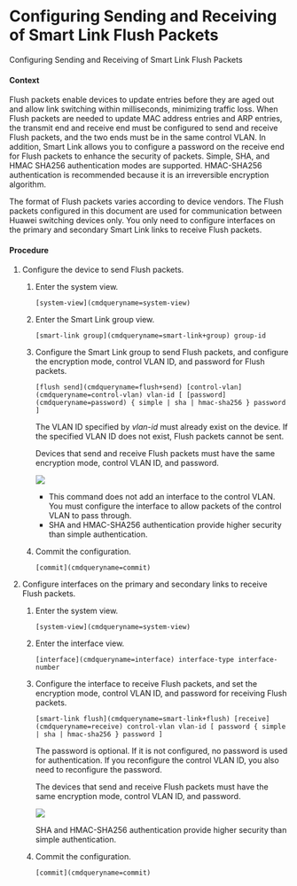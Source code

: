 Configuring Sending and Receiving of Smart Link Flush Packets
=============================================================

Configuring Sending and Receiving of Smart Link Flush Packets

#### Context

Flush packets enable devices to update entries before they are aged out and allow link switching within milliseconds, minimizing traffic loss. When Flush packets are needed to update MAC address entries and ARP entries, the transmit end and receive end must be configured to send and receive Flush packets, and the two ends must be in the same control VLAN. In addition, Smart Link allows you to configure a password on the receive end for Flush packets to enhance the security of packets. Simple, SHA, and HMAC SHA256 authentication modes are supported. HMAC-SHA256 authentication is recommended because it is an irreversible encryption algorithm.

The format of Flush packets varies according to device vendors. The Flush packets configured in this document are used for communication between Huawei switching devices only. You only need to configure interfaces on the primary and secondary Smart Link links to receive Flush packets.


#### Procedure

1. Configure the device to send Flush packets.
   1. Enter the system view.
      
      
      ```
      [system-view](cmdqueryname=system-view)
      ```
   2. Enter the Smart Link group view.
      
      
      ```
      [smart-link group](cmdqueryname=smart-link+group) group-id
      ```
   3. Configure the Smart Link group to send Flush packets, and configure the encryption mode, control VLAN ID, and password for Flush packets.
      
      
      ```
      [flush send](cmdqueryname=flush+send) [control-vlan](cmdqueryname=control-vlan) vlan-id [ [password](cmdqueryname=password) { simple | sha | hmac-sha256 } password ]
      ```
      
      The VLAN ID specified by *vlan-id* must already exist on the device. If the specified VLAN ID does not exist, Flush packets cannot be sent.
      
      Devices that send and receive Flush packets must have the same encryption mode, control VLAN ID, and password.
      
      ![](public_sys-resources/note_3.0-en-us.png) 
      * This command does not add an interface to the control VLAN. You must configure the interface to allow packets of the control VLAN to pass through.
      * SHA and HMAC-SHA256 authentication provide higher security than simple authentication.
   4. Commit the configuration.
      
      
      ```
      [commit](cmdqueryname=commit)
      ```
2. Configure interfaces on the primary and secondary links to receive Flush packets.
   1. Enter the system view.
      
      
      ```
      [system-view](cmdqueryname=system-view)
      ```
   2. Enter the interface view.
      
      
      ```
      [interface](cmdqueryname=interface) interface-type interface-number
      ```
   3. Configure the interface to receive Flush packets, and set the encryption mode, control VLAN ID, and password for receiving Flush packets.
      
      
      ```
      [smart-link flush](cmdqueryname=smart-link+flush) [receive](cmdqueryname=receive) control-vlan vlan-id [ password { simple | sha | hmac-sha256 } password ]
      ```
      
      The password is optional. If it is not configured, no password is used for authentication. If you reconfigure the control VLAN ID, you also need to reconfigure the password.
      
      The devices that send and receive Flush packets must have the same encryption mode, control VLAN ID, and password.
      
      ![](public_sys-resources/note_3.0-en-us.png) 
      
      SHA and HMAC-SHA256 authentication provide higher security than simple authentication.
   4. Commit the configuration.
      
      
      ```
      [commit](cmdqueryname=commit)
      ```